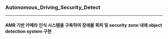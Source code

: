 ### Autonomous_Driving_Security_Detect
***

#### AMR 기반 카메라 인식 시스템을 구축하여 장애물 회피 및 security zone 내에 object detection system 구현
